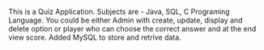 This is a Quiz Application. Subjects are - Java, SQL, C Programing Language.
You could be either Admin with create, update, display and delete option or player who can choose the correct answer and at the end view score.
Added MySQL to store and retrive data.
